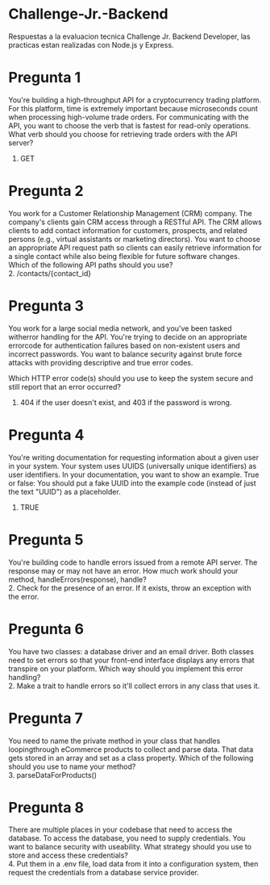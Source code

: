 # Challenge-Jr.-Backend
Respuestas a la evaluacion tecnica Challenge Jr. Backend Developer, las practicas estan realizadas con Node.js y Express.

# Pregunta 1
You're building a high-throughput API for a cryptocurrency trading platform. For this platform, time is extremely important because microseconds count when processing high-volume trade orders. For communicating with the API, you want to choose the verb that is fastest for read-only operations.  
What verb should you choose for retrieving trade orders with the API
server?              
 1. GET
# Pregunta 2
You work for a Customer Relationship Management (CRM) company. The company's clients gain CRM access through a RESTful API. The CRM allows clients to add contact information for customers, prospects, and related persons (e.g., virtual assistants or marketing directors). You want to choose an appropriate API request path so clients can easily retrieve information for a single contact while also being flexible for future software changes.   
Which of the following API paths should you use?  
2. /contacts/{contact_id}
# Pregunta 3
You work for a large social media network, and you've been tasked witherror handling for the API. You're trying to decide on an appropriate errorcode for authentication failures based on non-existent users and incorrect passwords. You want to balance security against brute force attacks with providing descriptive and true error codes.

Which HTTP error code(s) should you use to keep the system secure and still report that an error occurred?
1. 404 if the user doesn't exist, and 403 if the password is wrong.
# Pregunta 4
You're writing documentation for requesting information about a given user in your system. Your system uses UUIDS (universally unique identifiers) as user identifiers. In your documentation, you want to show an example.
True or false: You should put a fake UUID into the example code (instead of just the text "UUID") as a placeholder.
1. TRUE
# Pregunta 5
You're building code to handle errors issued from a remote API server. The response may or may not have an error.
How much work should your method, handleErrors(response),
handle?     
2. Check for the presence of an error. If it exists, throw an exception with the error.
# Pregunta 6
You have two classes: a database driver and an email driver. Both classes need to set errors so that your front-end interface displays any errors that transpire on your platform.
Which way should you implement this error handling?  
2. Make a trait to handle errors so it'll collect errors in any class that uses it.
# Pregunta 7
You need to name the private method in your class that handles loopingthrough eCommerce products to collect and parse data. That data gets stored in an array and set as a class property.
Which of the following should you use to name your method?  
3. parseDataForProducts()
# Pregunta 8
There are multiple places in your codebase that need to access the
database. To access the database, you need to supply credentials. You
want to balance security with useability.
What strategy should you use to store and access these credentials?  
4. Put them in a .env file, load data from it into a configuration system, then request the credentials from a database service provider.
